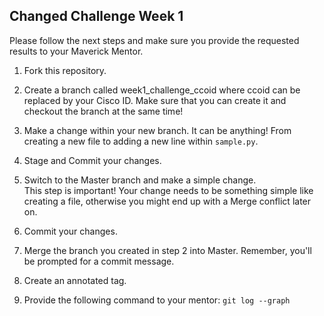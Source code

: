 Changed Challenge Week 1
---
Please follow the next steps and make sure you provide the requested results to your Maverick Mentor.

1. Fork this repository.

2. Create a branch called week1_challenge_ccoid where ccoid can be replaced by your Cisco ID. Make sure that you can create it and checkout the branch at the same time! 

3. Make a change within your new branch. It can be anything! From creating a new file to adding a new line within `sample.py`.

4. Stage and Commit your changes.

5. Switch to the Master branch and make a simple change.  
This step is important! Your change needs to be something simple like creating a file, otherwise you might end up with a Merge conflict later on. 

6. Commit your changes.

7. Merge the branch you created in step 2 into Master. 
Remember, you'll be prompted for a commit message.

8. Create an annotated tag. 

9. Provide the following command to your mentor: `git log --graph`
